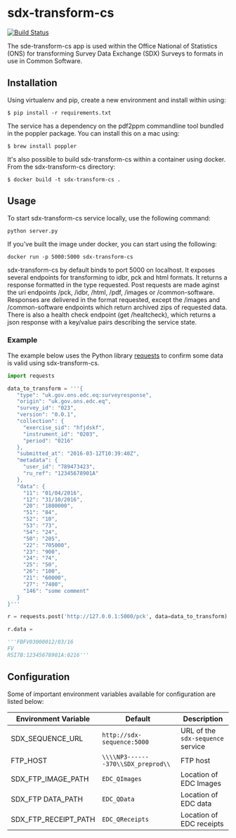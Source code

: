 # sdx-transform-cs

[![Build Status](https://travis-ci.org/ONSdigital/sdx-transform-cs.svg?branch=master)](https://travis-ci.org/ONSdigital/sdx-transform-cs)

The sde-transform-cs app is used within the Office National of Statistics (ONS) for transforming Survey Data Exchange (SDX) Surveys to formats in use in Common Software.

## Installation

Using virtualenv and pip, create a new environment and install within using:

    $ pip install -r requirements.txt

The service has a dependency on the pdf2ppm commandline tool bundled in the poppler package. You can install this on a mac using:

    $ brew install poppler

It's also possible to build sdx-transform-cs within a container using docker. From the sdx-transform-cs directory:

    $ docker build -t sdx-transform-cs .

## Usage

To start sdx-transform-cs service locally, use the following command:

    python server.py

If you've built the image under docker, you can start using the following:

    docker run -p 5000:5000 sdx-transform-cs

sdx-transform-cs by default binds to port 5000 on localhost. It exposes several endpoints for transforming to idbr, pck and html formats. It returns a response formatted in the type requested. Post requests are made aginst the uri endpoints /pck, /idbr, /html, /pdf, /images or /common-software. Responses are delivered in the format requested, except the /images and /common-software endpoints which return archived zips of requested data. There is also a health check endpoint (get /healtcheck), which returns a json response with a key/value pairs describing the service state.

### Example

The example below uses the Python library [requests](https://github.com/kennethreitz/requests) to confirm some data is valid using sdx-transform-cs.

```python
import requests

data_to_transform = '''{
   "type": "uk.gov.ons.edc.eq:surveyresponse",
   "origin": "uk.gov.ons.edc.eq",
   "survey_id": "023",
   "version": "0.0.1",
   "collection": {
     "exercise_sid": "hfjdskf",
     "instrument_id": "0203",
     "period": "0216"
   },
   "submitted_at": "2016-03-12T10:39:40Z",
   "metadata": {
     "user_id": "789473423",
     "ru_ref": "12345678901A"
   },
   "data": {
     "11": "01/04/2016",
     "12": "31/10/2016",
     "20": "1800000",
     "51": "84",
     "52": "10",
     "53": "73",
     "54": "24",
     "50": "205",
     "22": "705000",
     "23": "900",
     "24": "74",
     "25": "50",
     "26": "100",
     "21": "60000",
     "27": "7400",
     "146": "some comment"
   }
}'''

r = requests.post('http://127.0.0.1:5000/pck', data=data_to_transform)

r.data = 

'''FBFV03000012/03/16
FV          
RSI7B:12345678901A:0216'''

```

## Configuration

Some of important environment variables available for configuration are listed below:

| Environment Variable    | Default                               | Description
|-------------------------|---------------------------------------|----------------
| SDX_SEQUENCE_URL        | `http://sdx-sequence:5000`            | URL of the ``sdx-sequence`` service
| FTP_HOST                | `\\\\NP3-------370\\SDX_preprod\\`    | FTP host
| SDX_FTP_IMAGE_PATH      | `EDC_QImages`                         | Location of EDC Images
| SDX_FTP DATA_PATH       | `EDC_QData`                           | Location of EDC data
| SDX_FTP_RECEIPT_PATH    | `EDC_QReceipts`                       | Location of EDC receipts

